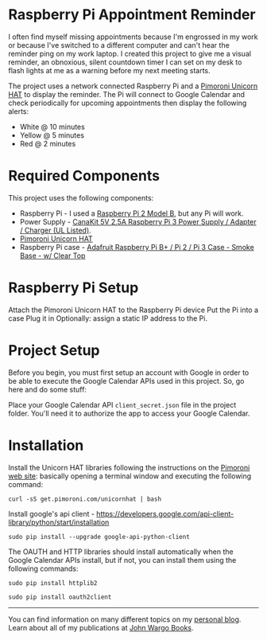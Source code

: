 Raspberry Pi Appointment Reminder
=================================
I often find myself missing appointments because I'm engrossed in my work or because I've switched to a different computer and can't hear the reminder ping on my work laptop. I created this project to give me a visual reminder, an obnoxious, silent countdown timer I can set on my desk to flash lights at me as a warning before my next meeting starts.

The project uses a network connected Raspberry Pi and a [Pimoroni Unicorn HAT](https://shop.pimoroni.com/collections/raspberry-pi/products/unicorn-phat) to display the reminder. The Pi will connect to Google Calendar and check periodically for upcoming appointments then display the following alerts:

* White @ 10 minutes
* Yellow @ 5 minutes
* Red @ 2 minutes

Required Components
==================
This project uses the following components:

+ Raspberry Pi - I used a [Raspberry Pi 2 Model B](https://www.raspberrypi.org/), but any Pi will work.
+ Power Supply - [CanaKit 5V 2.5A Raspberry Pi 3 Power Supply / Adapter / Charger (UL Listed)](http://www.amazon.com/CanaKit-Raspberry-Supply-Adapter-Charger/dp/B00MARDJZ4).
+ [Pimoroni Unicorn HAT](https://shop.pimoroni.com/products/unicorn-hat)
+ Raspberry Pi case - [Adafruit Raspberry Pi B+ / Pi 2 / Pi 3 Case - Smoke Base - w/ Clear Top](https://www.adafruit.com/products/2258)

Raspberry Pi Setup
==================
Attach the Pimoroni Unicorn HAT to the Raspberry Pi device
Put the Pi into a case
Plug it in
Optionally: assign a static IP address to the Pi.

Project Setup
==================
Before you begin, you must first setup an account with Google in order to be able to execute the Google Calendar APIs used in this project. So, go here and do some stuff:

Place your Google Calendar API `client_secret.json` file in the project folder. You'll need it to authorize the app to access your Google Calendar.

Installation
==================

Install the Unicorn HAT libraries following the instructions on the [Pimoroni web site](http://learn.pimoroni.com/tutorial/unicorn-hat/getting-started-with-unicorn-hat):
basically opening a terminal window and executing the following command:

    curl -sS get.pimoroni.com/unicornhat | bash

Install google's api client - https://developers.google.com/api-client-library/python/start/installation

    sudo pip install --upgrade google-api-python-client

The OAUTH and HTTP libraries should install automatically when the Google Calendar APIs install, but if not, you can install them using the following commands:

    sudo pip install httplib2

    sudo pip install oauth2client


***

You can find information on many different topics on my [personal blog](http://www.johnwargo.com). Learn about all of my publications at [John Wargo Books](http://www.johnwargobooks.com). 